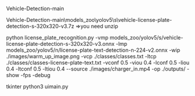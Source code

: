 Vehicle-Detection-main 

Vehicle-Detection-main\models_zoo\yolov5\s\vehicle-license-plate-detection-s-320x320-v3.7z =>you need unzip

python license_plate_recognition.py -vmp models_zoo/yolov5/s/vehicle-license-plate-detection-s-320x320-v3.onnx -lmp models_zoo/yolov5/n/license-plate-text-detection-n-224-v2.onnx -wip ./images/warm_up_image.png -vcp ./classes/classes.txt -ltcp ./classes/classes-license-plate-text.txt -vconf 0.5 -viou 0.4 -lconf 0.5 -liou 0.4 -ltconf 0.5 -ltiou 0.4 --source ./images/charger_in.mp4 -op ./outputs/ -show -fps -debug

tkinter
python3 uimain.py

